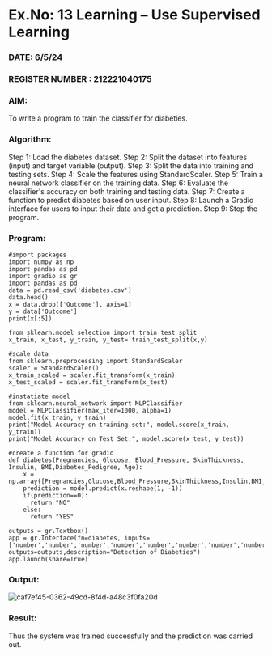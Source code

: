 # Ex.No: 13 Learning – Use Supervised Learning  
### DATE:  6/5/24                                                                          
### REGISTER NUMBER : 212221040175
### AIM: 
To write a program to train the classifier for diabeties.

###  Algorithm:
Step 1: Load the diabetes dataset.
Step 2: Split the dataset into features (input) and target variable (output).
Step 3: Split the data into training and testing sets.
Step 4: Scale the features using StandardScaler.
Step 5: Train a neural network classifier on the training data.
Step 6: Evaluate the classifier's accuracy on both training and testing data.
Step 7: Create a function to predict diabetes based on user input.
Step 8: Launch a Gradio interface for users to input their data and get a prediction.
Step 9: Stop the program.

### Program:
```
#import packages
import numpy as np
import pandas as pd
import gradio as gr
import pandas as pd
data = pd.read_csv('diabetes.csv')
data.head()
x = data.drop(['Outcome'], axis=1)
y = data['Outcome']
print(x[:5])

from sklearn.model_selection import train_test_split
x_train, x_test, y_train, y_test= train_test_split(x,y)

#scale data
from sklearn.preprocessing import StandardScaler
scaler = StandardScaler()
x_train_scaled = scaler.fit_transform(x_train)
x_test_scaled = scaler.fit_transform(x_test)

#instatiate model
from sklearn.neural_network import MLPClassifier
model = MLPClassifier(max_iter=1000, alpha=1)
model.fit(x_train, y_train)
print("Model Accuracy on training set:", model.score(x_train, y_train))
print("Model Accuracy on Test Set:", model.score(x_test, y_test))

#create a function for gradio
def diabetes(Pregnancies, Glucose, Blood_Pressure, SkinThickness, Insulin, BMI,Diabetes_Pedigree, Age):
    x = np.array([Pregnancies,Glucose,Blood_Pressure,SkinThickness,Insulin,BMI,Diabetes_Pedigree,Age])
    prediction = model.predict(x.reshape(1, -1))
    if(prediction==0):
      return "NO"
    else:
      return "YES"

outputs = gr.Textbox()
app = gr.Interface(fn=diabetes, inputs=['number','number','number','number','number','number','number','number'], outputs=outputs,description="Detection of Diabeties")
app.launch(share=True)
```

### Output:
![caf7ef45-0362-49cd-8f4d-a48c3f0fa20d](https://github.com/DrUmaRaniV/AI_Lab_2023-24/assets/135130074/06b9689b-fbee-4c8d-b6b1-d439019d64fa)


### Result:
Thus the system was trained successfully and the prediction was carried out.
